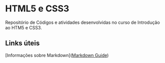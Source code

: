 # HTML5 e CSS3
Repositório de Códigos e atividades desenvolvidas no curso de Introdução ao HTM5 e CSS3.



## Links úteis

[Informações sobre Markdown]([Markdown Guide](https://www.markdownguide.org/))

